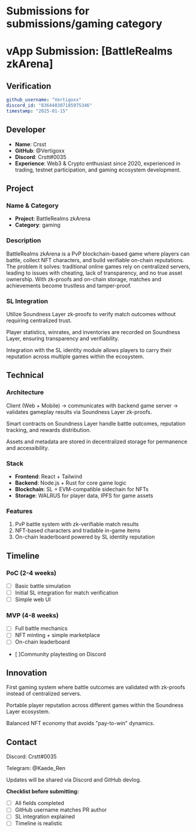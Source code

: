 # Submissions for submissions/gaming category
# vApp Submission: [BattleRealms zkArena]

## Verification
```yaml
github_username: "Vertigoxx"
discord_id: "836448307185975346"
timestamp: "2025-01-15"
```

## Developer
- **Name**: Crsst
- **GitHub**: @Vertigoxx
- **Discord**: Crstt#0035
- **Experience**: Web3 & Crypto enthusiast since 2020, experienced in trading, testnet participation, and gaming ecosystem development.

## Project

### Name & Category
- **Project**: BattleRealms zkArena
- **Category**: gaming

### Description
BattleRealms zkArena is a PvP blockchain-based game where players can battle, collect NFT characters, and build verifiable on-chain reputations.
The problem it solves: traditional online games rely on centralized servers, leading to issues with cheating, lack of transparency, and no true asset ownership. With zk-proofs and on-chain storage, matches and achievements become trustless and tamper-proof.

### SL Integration  
Utilize Soundness Layer zk-proofs to verify match outcomes without requiring centralized trust.

Player statistics, winrates, and inventories are recorded on Soundness Layer, ensuring transparency and verifiability.

Integration with the SL identity module allows players to carry their reputation across multiple games within the ecosystem.

## Technical

### Architecture
Client (Web + Mobile) → communicates with backend game server → validates gameplay results via Soundness Layer zk-proofs.

Smart contracts on Soundness Layer handle battle outcomes, reputation tracking, and rewards distribution.

Assets and metadata are stored in decentralized storage for permanence and accessibility.

### Stack
- **Frontend**: React + Tailwind
- **Backend**: Node.js + Rust for core game logic  
- **Blockchain**: SL + EVM-compatible sidechain for NFTs
- **Storage**: WALRUS for player data, IPFS for game assets

### Features
1. PvP battle system with zk-verifiable match results
2. NFT-based characters and tradable in-game items  
3. On-chain leaderboard powered by SL identity reputation

## Timeline

### PoC (2-4 weeks)
- [ ] Basic battle simulation
- [ ] Initial SL integration for match verification
- [ ] Simple web UI

### MVP (4-8 weeks)  
- [ ] Full battle mechanics
- [ ] NFT minting + simple marketplace
- [ ] On-chain leaderboard
- [ ]Community playtesting on Discord

## Innovation
First gaming system where battle outcomes are validated with zk-proofs instead of centralized servers.

Portable player reputation across different games within the Soundness Layer ecosystem.

Balanced NFT economy that avoids "pay-to-win" dynamics.

## Contact
Discord: Crstt#0035

Telegram: @Kaede_Ren

Updates will be shared via Discord and GitHub devlog.


**Checklist before submitting:**
- [ ] All fields completed
- [ ] GitHub username matches PR author  
- [ ] SL integration explained
- [ ] Timeline is realistic
